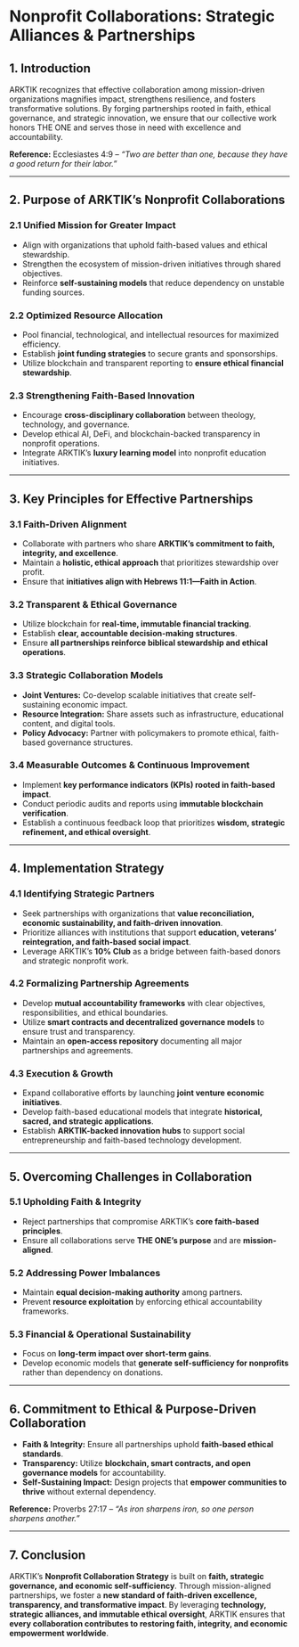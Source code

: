 # **Nonprofit Collaborations: Strategic Alliances & Partnerships**

## **1. Introduction**
ARKTIK recognizes that effective collaboration among mission-driven organizations magnifies impact, strengthens resilience, and fosters transformative solutions. By forging partnerships rooted in faith, ethical governance, and strategic innovation, we ensure that our collective work honors THE ONE and serves those in need with excellence and accountability.

**Reference:** Ecclesiastes 4:9 – *“Two are better than one, because they have a good return for their labor.”*

---

## **2. Purpose of ARKTIK’s Nonprofit Collaborations**
### **2.1 Unified Mission for Greater Impact**
- Align with organizations that uphold faith-based values and ethical stewardship.
- Strengthen the ecosystem of mission-driven initiatives through shared objectives.
- Reinforce **self-sustaining models** that reduce dependency on unstable funding sources.

### **2.2 Optimized Resource Allocation**
- Pool financial, technological, and intellectual resources for maximized efficiency.
- Establish **joint funding strategies** to secure grants and sponsorships.
- Utilize blockchain and transparent reporting to **ensure ethical financial stewardship**.

### **2.3 Strengthening Faith-Based Innovation**
- Encourage **cross-disciplinary collaboration** between theology, technology, and governance.
- Develop ethical AI, DeFi, and blockchain-backed transparency in nonprofit operations.
- Integrate ARKTIK’s **luxury learning model** into nonprofit education initiatives.

---

## **3. Key Principles for Effective Partnerships**
### **3.1 Faith-Driven Alignment**
- Collaborate with partners who share **ARKTIK’s commitment to faith, integrity, and excellence**.
- Maintain a **holistic, ethical approach** that prioritizes stewardship over profit.
- Ensure that **initiatives align with Hebrews 11:1—Faith in Action**.

### **3.2 Transparent & Ethical Governance**
- Utilize blockchain for **real-time, immutable financial tracking**.
- Establish **clear, accountable decision-making structures**.
- Ensure **all partnerships reinforce biblical stewardship and ethical operations**.

### **3.3 Strategic Collaboration Models**
- **Joint Ventures:** Co-develop scalable initiatives that create self-sustaining economic impact.
- **Resource Integration:** Share assets such as infrastructure, educational content, and digital tools.
- **Policy Advocacy:** Partner with policymakers to promote ethical, faith-based governance structures.

### **3.4 Measurable Outcomes & Continuous Improvement**
- Implement **key performance indicators (KPIs) rooted in faith-based impact**.
- Conduct periodic audits and reports using **immutable blockchain verification**.
- Establish a continuous feedback loop that prioritizes **wisdom, strategic refinement, and ethical oversight**.

---

## **4. Implementation Strategy**
### **4.1 Identifying Strategic Partners**
- Seek partnerships with organizations that **value reconciliation, economic sustainability, and faith-driven innovation**.
- Prioritize alliances with institutions that support **education, veterans’ reintegration, and faith-based social impact**.
- Leverage ARKTIK’s **10% Club** as a bridge between faith-based donors and strategic nonprofit work.

### **4.2 Formalizing Partnership Agreements**
- Develop **mutual accountability frameworks** with clear objectives, responsibilities, and ethical boundaries.
- Utilize **smart contracts and decentralized governance models** to ensure trust and transparency.
- Maintain an **open-access repository** documenting all major partnerships and agreements.

### **4.3 Execution & Growth**
- Expand collaborative efforts by launching **joint venture economic initiatives**.
- Develop faith-based educational models that integrate **historical, sacred, and strategic applications**.
- Establish **ARKTIK-backed innovation hubs** to support social entrepreneurship and faith-based technology development.

---

## **5. Overcoming Challenges in Collaboration**
### **5.1 Upholding Faith & Integrity**
- Reject partnerships that compromise ARKTIK’s **core faith-based principles**.
- Ensure all collaborations serve **THE ONE’s purpose** and are **mission-aligned**.

### **5.2 Addressing Power Imbalances**
- Maintain **equal decision-making authority** among partners.
- Prevent **resource exploitation** by enforcing ethical accountability frameworks.

### **5.3 Financial & Operational Sustainability**
- Focus on **long-term impact over short-term gains**.
- Develop economic models that **generate self-sufficiency for nonprofits** rather than dependency on donations.

---

## **6. Commitment to Ethical & Purpose-Driven Collaboration**
- **Faith & Integrity:** Ensure all partnerships uphold **faith-based ethical standards**.
- **Transparency:** Utilize **blockchain, smart contracts, and open governance models** for accountability.
- **Self-Sustaining Impact:** Design projects that **empower communities to thrive** without external dependency.

**Reference:** Proverbs 27:17 – *“As iron sharpens iron, so one person sharpens another.”*

---

## **7. Conclusion**
ARKTIK’s **Nonprofit Collaboration Strategy** is built on **faith, strategic governance, and economic self-sufficiency**. Through mission-aligned partnerships, we foster a **new standard of faith-driven excellence, transparency, and transformative impact**. By leveraging **technology, strategic alliances, and immutable ethical oversight**, ARKTIK ensures that **every collaboration contributes to restoring faith, integrity, and economic empowerment worldwide**.


